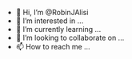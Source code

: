 - 👋 Hi, I’m @RobinJAlisi
- 👀 I’m interested in ...
- 🌱 I’m currently learning ...
- 💞️ I’m looking to collaborate on ...
- 📫 How to reach me ...

<!---
RobinJAlisi/RobinJAlisi is a ✨ special ✨ repository because its `README.md` (this file) appears on your GitHub profile.
You can click the Preview link to take a look at your changes.
--->
